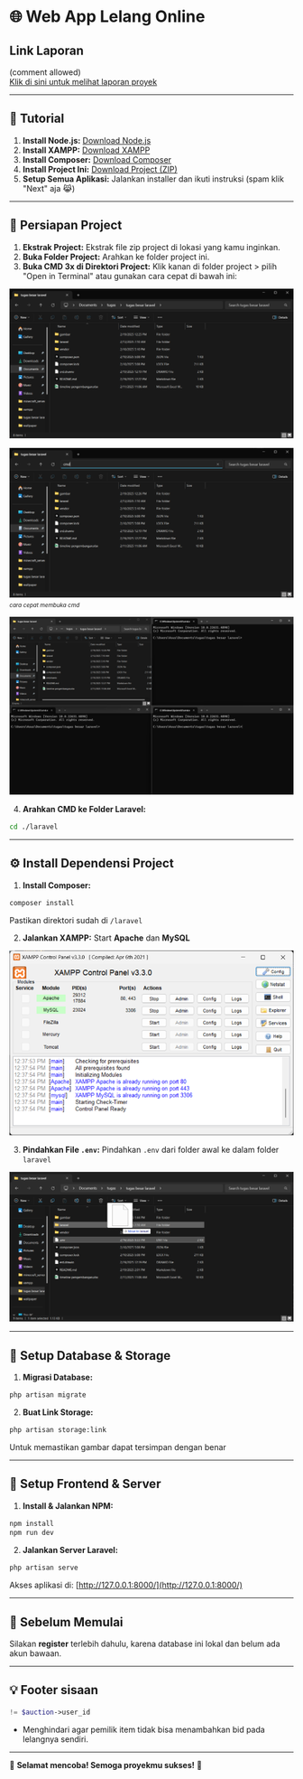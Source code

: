 # 🌐 **Web App Lelang Online**

## **Link Laporan**  
(comment allowed)  
[Klik di sini untuk melihat laporan proyek](https://docs.google.com/document/d/1aLKvt86dR3p5bM2XWRmHSLlpqwGogH1KxHwkr3pRJCk/edit?usp=sharing)

---

## 🚀 **Tutorial**

1. **Install Node.js:** [Download Node.js](https://nodejs.org/dist/v22.14.0/node-v22.14.0-x64.msi)  
2. **Install XAMPP:** [Download XAMPP](https://sourceforge.net/projects/xampp/files/XAMPP%20Windows/8.0.30/xampp-windows-x64-8.0.30-0-VS16-installer.exe)  
3. **Install Composer:** [Download Composer](https://getcomposer.org/Composer-Setup.exe)  
4. **Install Project Ini:** [Download Project (ZIP)](https://github.com/ujangPNG/tugas-besar-laravel/archive/refs/heads/master.zip)  
5. **Setup Semua Aplikasi:** Jalankan installer dan ikuti instruksi (spam klik "Next" aja 😹)  

---

## 📂 **Persiapan Project**

1. **Ekstrak Project:** Ekstrak file zip project di lokasi yang kamu inginkan.  
2. **Buka Folder Project:** Arahkan ke folder project ini.  
3. **Buka CMD 3x di Direktori Project:** Klik kanan di folder project > pilih "Open in Terminal" atau gunakan cara cepat di bawah ini:  

![Logo](gambar/folder.png)  

![Cara Membuka CMD](gambar/cmd.png)  
<i style="font-size:10px;">cara cepat membuka cmd</i>  

![3 CMD](gambar/3%20cmd.png)  

4. **Arahkan CMD ke Folder Laravel:**
```bash
cd ./laravel
```

---

## ⚙️ **Install Dependensi Project**

1. **Install Composer:**
```bash
composer install
```
Pastikan direktori sudah di `/laravel`

2. **Jalankan XAMPP:** Start **Apache** dan **MySQL**

![XAMPP](gambar/xampp.png)  

3. **Pindahkan File `.env`:** Pindahkan `.env` dari folder awal ke dalam folder `laravel`

![Pindah File .env](gambar/moveenv.png)

---

## 🔧 **Setup Database & Storage**

1. **Migrasi Database:**
```bash
php artisan migrate
```

2. **Buat Link Storage:**
```bash
php artisan storage:link
```
Untuk memastikan gambar dapat tersimpan dengan benar

---

## 🎨 **Setup Frontend & Server**

1. **Install & Jalankan NPM:**
```bash
npm install
npm run dev
```

2. **Jalankan Server Laravel:**
```bash
php artisan serve
```
Akses aplikasi di: [http://127.0.0.1:8000/](http://127.0.0.1:8000/)

---

## 📝 **Sebelum Memulai**
Silakan **register** terlebih dahulu, karena database ini lokal dan belum ada akun bawaan.

---

## 💡 **Footer sisaan**
```php
!= $auction->user_id
```
- Menghindari agar pemilik item tidak bisa menambahkan bid pada lelangnya sendiri.

---

🎉 **Selamat mencoba! Semoga proyekmu sukses!** 🚀

